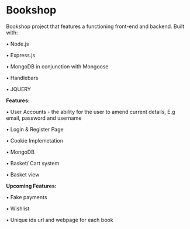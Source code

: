 # Bookshop
Bookshop project that features a functioning front-end and backend. Built with:

• Node.js

• Express.js

• MongoDB in conjunction with Mongoose

• Handlebars

• JQUERY

**Features:**

• User Accounts - the ability for the user to amend current details, E.g email, password and username

• Login & Register Page

• Cookie Implemetation

• MongoDB

• Basket/ Cart system

• Basket view

**Upcoming Features:**


• Fake payments

• Wishlist

• Unique ids url and webpage for each book 

